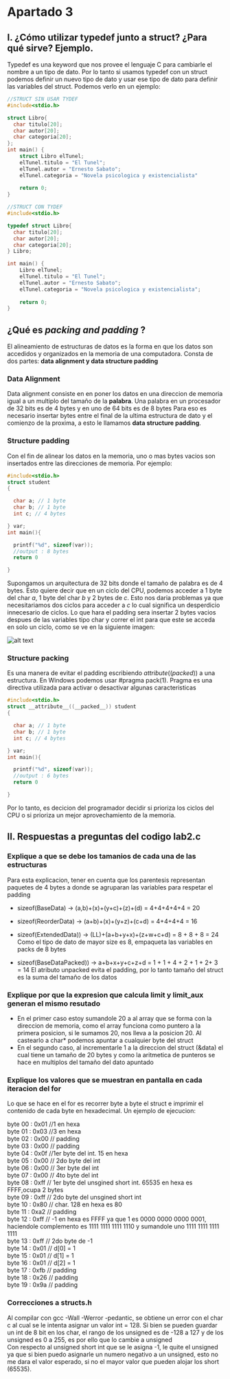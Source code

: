 # Apartado 3

## I. ¿Cómo utilizar typedef junto a struct? ¿Para qué sirve? Ejemplo.
    
Typedef es una keyword que nos provee el lenguaje C para cambiarle el nombre a un tipo de dato. Por lo tanto si usamos typedef con un struct podemos definir un nuevo tipo de dato y usar ese tipo de dato para definir las variables del struct. Podemos verlo en un ejemplo:

```c
//STRUCT SIN USAR TYDEF
#include<stdio.h>

struct Libro{
  char titulo[20];
  char autor[20];
  char categoria[20];
};
int main() {
    struct Libro elTunel;
    elTunel.titulo = "El Tunel";
    elTunel.autor = "Ernesto Sabato";
    elTunel.categoria = "Novela psicologica y existencialista"
    
    return 0;
}
```

```c
//STRUCT CON TYDEF
#include<stdio.h>

typedef struct Libro{
  char titulo[20];
  char autor[20];
  char categoria[20];
} Libro;

int main() {
    Libro elTunel;
    elTunel.titulo = "El Tunel";
    elTunel.autor = "Ernesto Sabato";
    elTunel.categoria = "Novela psicologica y existencialista";
    
    return 0;
}
```

## ¿Qué es _packing and padding_ ?   
El alineamiento de estructuras de datos es la forma en que los datos son accedidos y organizados en la memoria de una computadora. Consta de dos partes: **data alignment y data structure padding**  

### **Data Alignment**

Data alignment consiste en en poner los datos en una direccion de memoria igual a un multiplo del tamaño de la **palabra**. Una palabra en un procesador de 32 bits es de 4 bytes y en uno de 64 bits es de 8 bytes Para eso es necesario insertar bytes entre el final de la ultima estructura de dato y el comienzo de la proxima, a esto le llamamos **data structure padding**. 

### **Structure padding**

Con el fin de alinear los datos en la memoria, uno o mas bytes vacios son insertados entre las direcciones de memoria. Por ejemplo: 


```c
#include<stdio.h>
struct student  
{ 

  char a; // 1 byte  
  char b; // 1 byte  
  int c; // 4 bytes   

} var;
int main(){

  printf("%d", sizeof(var));
  //output : 8 bytes
  return 0

}  
```
Supongamos un arquitectura de 32 bits donde el tamaño de palabra es de 4 bytes. Esto quiere decir que en un ciclo del CPU, podemos acceder a 1 byte del char *a*, 1 byte del char *b* y 2 bytes de *c*. Esto nos daria problemas ya que necesitariamos dos ciclos para acceder a *c* lo cual significa un desperdicio innecesario de ciclos. Lo que hara el padding sera insertar 2 bytes vacios despues de las variables tipo char y correr el int para que este se acceda en solo un ciclo, como se ve en la siguiente imagen:

![alt text](https://static.javatpoint.com/cpages/images/structure-padding-in-c2.png)

### **Structure packing**

Es una manera de evitar el padding escribiendo _attribute_((_packed_)) a una estructura. En Windows podemos usar #pragma pack(1). Pragma es una directiva utilizada para activar o desactivar algunas caracteristicas

```c
#include<stdio.h>
struct __attribute__((__packed__)) student  
{  

  char a; // 1 byte  
  char b; // 1 byte  
  int c; // 4 bytes   

} var;
int main(){

  printf("%d", sizeof(var));
  //output : 6 bytes
  return 0

}  
```
Por lo tanto, es decicion del programador decidir si prioriza los ciclos del CPU o si prioriza un mejor aprovechamiento de la memoria.

## II. Respuestas a preguntas del codigo lab2.c

### Explique a que se debe los tamanios de cada una de las estructuras
Para esta explicacion, tener en cuenta que los parentesis representan paquetes de 4 bytes a donde se agruparan las variables para respetar el padding

- sizeof(BaseData) -> (a,b)+(x)+(y+c)+(z)+(d) = 4+4+4+4+4 = 20

- sizeof(ReorderData) -> (a+b)+(x)+(y+z)+(c+d) = 4+4+4+4 = 16

- sizeof(ExtendedData)) -> (LL)+(a+b+y+x)+(z+w+c+d) = 8 + 8 + 8 = 24
Como el tipo de dato de mayor size es 8, empaqueta las variables en packs de 8 bytes

- sizeof(BaseDataPacked)) -> a+b+x+y+c+z+d = 1 + 1 + 4 + 2 + 1 + 2+ 3 = 14
El atributo unpacked evita el padding, por lo tanto tamaño del struct es la suma del tamaño de los datos

### Explique por que la expresion que calcula  limit y limit_aux generan el mismo resutado

- En el primer caso estoy sumandole 20 a al array que se forma con la direccion de memoria, como el array funciona como puntero a la primera posicion, si le sumamos 20, nos lleva a la posicion 20. Al castearlo a char* podemos apuntar a cualquier byte del struct
- En el segundo caso, al incrementarle 1 a la direccion del struct (&data) el cual tiene un tamaño de 20 bytes y como la aritmetica de punteros se hace en multiplos del tamaño del dato apuntado
    
### Explique los valores que se muestran en pantalla en cada iteracion del for

Lo que se hace en el for es recorrer byte a byte el struct e imprimir el contenido de cada byte en hexadecimal. Un ejemplo de ejecucion:

byte 00 : 0x01  //1 en hexa  
byte 01 : 0x03  //3 en hexa  
byte 02 : 0x00  // padding  
byte 03 : 0x00  // padding  
byte 04 : 0x0f  //1er byte del int. 15 en hexa  
byte 05 : 0x00  // 2do byte del int  
byte 06 : 0x00  // 3er byte del int  
byte 07 : 0x00  // 4to byte del int  
byte 08 : 0xff  // 1er byte del unsgined short int. 65535 en hexa es FFFF,ocupa 2 bytes  
byte 09 : 0xff  // 2do byte del unsgined short int  
byte 10 : 0x80  // char. 128 en hexa es 80  
byte 11 : 0xa2  // padding  
byte 12 : 0xff  // -1 en hexa es FFFF ya que 1 es 0000 0000 0000 0001, haciendole complemento es 1111 1111 1111 1110 y sumandole uno 1111 1111 1111 1111  
byte 13 : 0xff  // 2do byte de -1  
byte 14 : 0x01  // d[0] = 1  
byte 15 : 0x01  // d[1] = 1  
byte 16 : 0x01  // d[2] = 1  
byte 17 : 0xfb  // padding  
byte 18 : 0x26  // padding  
byte 19 : 0x9a  // padding  

### Correcciones a structs.h

Al compilar con gcc -Wall -Werror -pedantic, se obtiene un error con el char c al cual se le intenta asignar un valor int = 128. Si bien se pueden guardar un int de 8 bit en los char, el rango de los unsigned es de -128 a 127 y de los unsigned es 0 a 255, es por ello que lo cambie a unsigned  
Con respecto al unsigned short int que se le asigna -1, le quite el unsigned ya que si bien puedo asignarle un numero negativo a un unsigned, esto no me dara el valor esperado, si no el mayor valor que pueden alojar los short (65535).